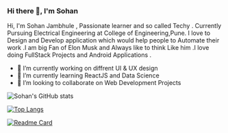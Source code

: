 ### Hi there 👋, I'm Sohan 

Hi, I'm Sohan Jambhule , Passionate learner and so called Techy . Currently Pursuing Electrical Engineering at College of Engineering,Pune. 
I love to Design and Develop application which would help people to Automate their work .I am big Fan of Elon Musk and Always like to think
Like him .I love doing FullStack Projects and Android Applications .


- 🔭 I’m currently working on diffrent UI & UX design
- 🌱 I’m currently learning ReactJS and Data Science 
- 👯 I’m looking to collaborate on Web Development Projects

![Sohan's GitHub stats](https://github-readme-stats.vercel.app/api?username=sohan2503001&show_icons=true&theme=onedark)

[![Top Langs](https://github-readme-stats.vercel.app/api/top-langs/?username=sohan2503001&layout=compact&theme=onedark)](https://github.com/anuraghazra/github-readme-stats)

[![Readme Card](https://github-readme-stats.vercel.app/api/pin/?username=sohan2503001&repo=github-readme-stats)](https://github.com/anuraghazra/github-readme-stats)
